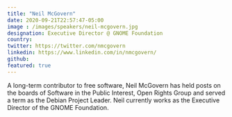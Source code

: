```yaml
---
title: "Neil McGovern"
date: 2020-09-21T22:57:47-05:00
image : /images/speakers/neil-mcgovern.jpg
designation: Executive Director @ GNOME Foundation
country: 
twitter: https://twitter.com/nmcgovern
linkedin: https://www.linkedin.com/in/nmcgovern/
github: 
featured: true
---
```


A long-term contributor to free software, Neil McGovern has held posts on the boards of Software in the Public Interest, Open Rights Group and served a term as the Debian Project Leader. Neil currently works as the Executive Director of the GNOME Foundation.